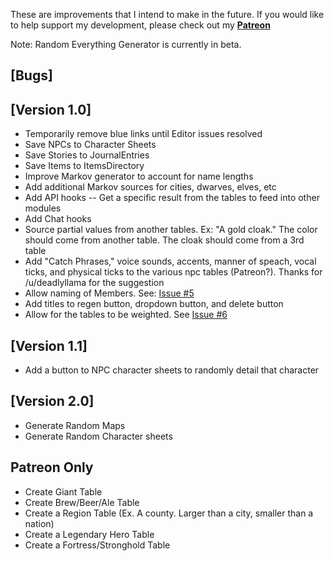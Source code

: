 These are improvements that I intend to make in the future. If you would like to help support my development, please check out my **[Patreon](https://www.patreon.com/darthcluck)**

Note: Random Everything Generator is currently in beta.

## [Bugs]

## [Version 1.0]
- Temporarily remove blue links until Editor issues resolved
- Save NPCs to Character Sheets
- Save Stories to JournalEntries
- Save Items to ItemsDirectory
- Improve Markov generator to account for name lengths
- Add additional Markov sources for cities, dwarves, elves, etc
- Add API hooks
-- Get a specific result from the tables to feed into other modules
- Add Chat hooks
- Source partial values from another tables. Ex: "A gold cloak." The color should come from another table. The cloak should come from a 3rd table
- Add "Catch Phrases," voice sounds, accents, manner of speach, vocal ticks, and physical ticks to the various npc tables (Patreon?). Thanks for /u/deadlyllama for the suggestion
- Allow naming of Members. See: [Issue #5](https://github.com/adougherty/random-everything-generator/issues/5)
- Add titles to regen button, dropdown button, and delete button
- Allow for the tables to be weighted. See [Issue #6](https://github.com/adougherty/random-everything-generator/issues/6)


## [Version 1.1]
- Add a button to NPC character sheets to randomly detail that character

## [Version 2.0]
- Generate Random Maps
- Generate Random Character sheets

## Patreon Only
- Create Giant Table
- Create Brew/Beer/Ale Table
- Create a Region Table (Ex. A county. Larger than a city, smaller than a nation)
- Create a Legendary Hero Table
- Create a Fortress/Stronghold Table
